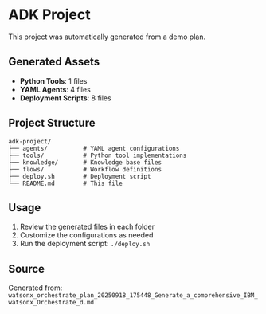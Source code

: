 # ADK Project

This project was automatically generated from a demo plan.

## Generated Assets

- **Python Tools**: 1 files
- **YAML Agents**: 4 files
- **Deployment Scripts**: 8 files

## Project Structure

```
adk-project/
├── agents/          # YAML agent configurations
├── tools/           # Python tool implementations
├── knowledge/       # Knowledge base files
├── flows/           # Workflow definitions
├── deploy.sh        # Deployment script
└── README.md        # This file
```

## Usage

1. Review the generated files in each folder
2. Customize the configurations as needed
3. Run the deployment script: `./deploy.sh`

## Source

Generated from: `watsonx_orchestrate_plan_20250918_175448_Generate_a_comprehensive_IBM_watsonx_Orchestrate_d.md`
